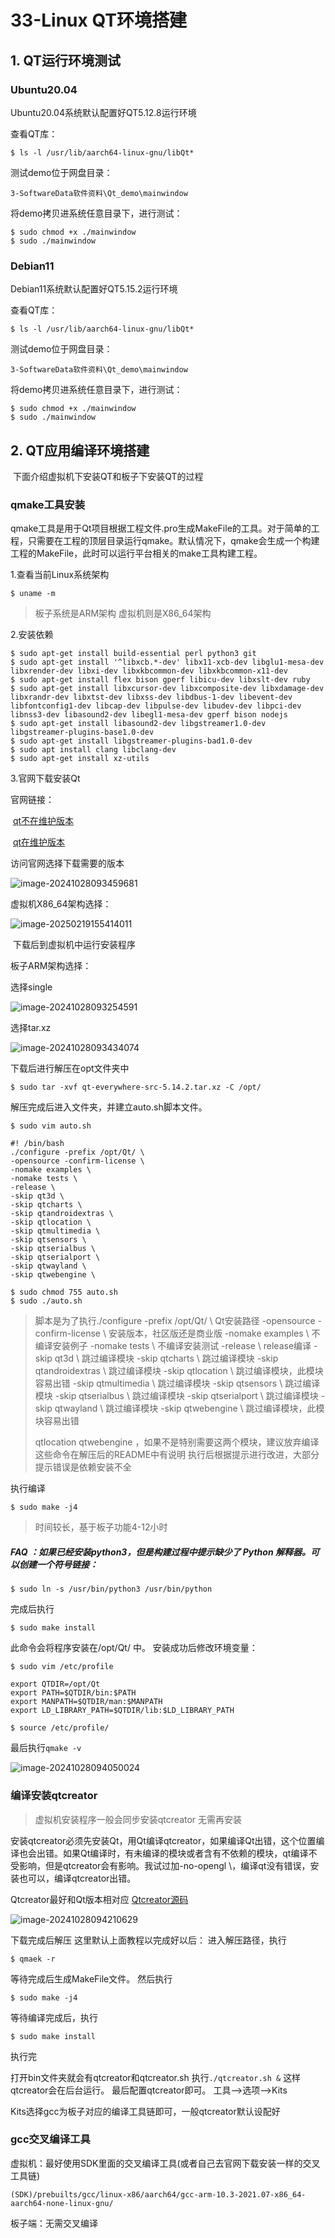 # 33-Linux QT环境搭建



## 1. QT运行环境测试

### Ubuntu20.04

Ubuntu20.04系统默认配置好QT5.12.8运行环境

查看QT库：

```shell
$ ls -l /usr/lib/aarch64-linux-gnu/libQt*
```

测试demo位于网盘目录：

```
3-SoftwareData软件资料\Qt_demo\mainwindow
```

将demo拷贝进系统任意目录下，进行测试：

```shell
$ sudo chmod +x ./mainwindow
$ sudo ./mainwindow
```



### Debian11

Debian11系统默认配置好QT5.15.2运行环境

查看QT库：

```shell
$ ls -l /usr/lib/aarch64-linux-gnu/libQt*
```

测试demo位于网盘目录：

```
3-SoftwareData软件资料\Qt_demo\mainwindow
```

将demo拷贝进系统任意目录下，进行测试：

```shell
$ sudo chmod +x ./mainwindow
$ sudo ./mainwindow
```



## 2. QT应用编译环境搭建

​	下面介绍虚拟机下安装QT和板子下安装QT的过程

### qmake工具安装

​	qmake工具是用于Qt项目根据工程文件.pro生成MakeFile的工具。对于简单的工程，只需要在工程的顶层目录运行qmake。默认情况下，qmake会生成一个构建工程的MakeFile，此时可以运行平台相关的make工具构建工程。



1.查看当前Linux系统架构 

```
$ uname -m 
```

> 板子系统是ARM架构 虚拟机则是X86_64架构



2.安装依赖

```
$ sudo apt-get install build-essential perl python3 git
$ sudo apt-get install '^libxcb.*-dev' libx11-xcb-dev libglu1-mesa-dev libxrender-dev libxi-dev libxkbcommon-dev libxkbcommon-x11-dev
$ sudo apt-get install flex bison gperf libicu-dev libxslt-dev ruby
$ sudo apt-get install libxcursor-dev libxcomposite-dev libxdamage-dev libxrandr-dev libxtst-dev libxss-dev libdbus-1-dev libevent-dev libfontconfig1-dev libcap-dev libpulse-dev libudev-dev libpci-dev libnss3-dev libasound2-dev libegl1-mesa-dev gperf bison nodejs
$ sudo apt-get install libasound2-dev libgstreamer1.0-dev libgstreamer-plugins-base1.0-dev 
$ sudo apt-get install libgstreamer-plugins-bad1.0-dev
$ sudo apt install clang libclang-dev
$ sudo apt-get install xz-utils
```

3.官网下载安装Qt

官网链接：

​	[qt不在维护版本](https://download.qt.io/new_archive/qt/) 

​	[qt在维护版本](https://download.qt.io/official_releases/qt/)

访问官网选择下载需要的版本

![image-20241028093459681](http://tanzhtanzh.oss-cn-shenzhen.aliyuncs.com/img/image-20241028093459681.png)

虚拟机X86_64架构选择：

![image-20250219155414011](http://tanzhtanzh.oss-cn-shenzhen.aliyuncs.com/img/image-20250219155414011.png)

​	下载后到虚拟机中运行安装程序

板子ARM架构选择：

选择single

![image-20241028093254591](http://tanzhtanzh.oss-cn-shenzhen.aliyuncs.com/img/image-20241028093254591.png)

选择tar.xz

![image-20241028093434074](http://tanzhtanzh.oss-cn-shenzhen.aliyuncs.com/img/image-20241028093434074.png)

下载后进行解压在opt文件夹中

```
$ sudo tar -xvf qt-everywhere-src-5.14.2.tar.xz -C /opt/
```

解压完成后进入文件夹，并建立auto.sh脚本文件。

```
$ sudo vim auto.sh
```

```
#! /bin/bash
./configure -prefix /opt/Qt/ \
-opensource -confirm-license \
-nomake examples \
-nomake tests \
-release \
-skip qt3d \
-skip qtcharts \
-skip qtandroidextras \
-skip qtlocation \
-skip qtmultimedia \
-skip qtsensors \
-skip qtserialbus \
-skip qtserialport \
-skip qtwayland \
-skip qtwebengine \

```

```
$ sudo chmod 755 auto.sh
$ sudo ./auto.sh
```

> 脚本是为了执行./configure
> -prefix /opt/Qt/ \ Qt安装路径
> -opensource -confirm-license \ 安装版本，社区版还是商业版
> -nomake examples \ 不编译安装例子
> -nomake tests \ 不编译安装测试
> -release \ release编译
> -skip qt3d \ 跳过编译模块
> -skip qtcharts \ 跳过编译模块
> -skip qtandroidextras \ 跳过编译模块
> -skip qtlocation \ 跳过编译模块，此模块容易出错
> -skip qtmultimedia \ 跳过编译模块
> -skip qtsensors \ 跳过编译模块
> -skip qtserialbus \ 跳过编译模块
> -skip qtserialport \ 跳过编译模块
> -skip qtwayland \ 跳过编译模块
> -skip qtwebengine \ 跳过编译模块，此模块容易出错
>
> qtlocation qtwebengine ，如果不是特别需要这两个模块，建议放弃编译
> 这些命令在解压后的README中有说明
> 执行后根据提示进行改进，大部分提示错误是依赖安装不全

执行编译

```
$ sudo make -j4
```

> 时间较长，基于板子功能4-12小时

##### FAQ ：如果已经安装python3，但是构建过程中提示缺少了 Python 解释器。可以创建一个符号链接：

```
$ sudo ln -s /usr/bin/python3 /usr/bin/python
```

完成后执行

```
$ sudo make install
```

此命令会将程序安装在/opt/Qt/ 中。
安装成功后修改环境变量：

```
$ sudo vim /etc/profile
```

```
export QTDIR=/opt/Qt
export PATH=$QTDIR/bin:$PATH
export MANPATH=$QTDIR/man:$MANPATH
export LD_LIBRARY_PATH=$QTDIR/lib:$LD_LIBRARY_PATH
```

```
$ source /etc/profile/
```

最后执行`qmake -v`

![image-20241028094050024](http://tanzhtanzh.oss-cn-shenzhen.aliyuncs.com/img/image-20241028094050024.png)

### 编译安装qtcreator

> 虚拟机安装程序一般会同步安装qtcreator 无需再安装 

安装qtcreator必须先安装Qt，用Qt编译qtcreator，如果编译Qt出错，这个位置编译也会出错。如果Qt编译时，有未编译的模块或者含有不依赖的模块，qt编译不受影响，但是qtcreator会有影响。我试过加-no-opengl \，编译qt没有错误，安装也可以，编译qtcreator出错。

Qtcreator最好和Qt版本相对应
[Qtcreator源码](https://download.qt.io/archive/qtcreator/)

![image-20241028094210629](http://tanzhtanzh.oss-cn-shenzhen.aliyuncs.com/img/image-20241028094210629.png)

下载完成后解压
这里默认上面教程以完成好以后：
进入解压路径，执行

```
$ qmaek -r
```

等待完成后生成MakeFile文件。
然后执行

```
$ sudo make -j4
```

等待编译完成后，执行

```
$ sudo make install
```

执行完

打开bin文件夹就会有qtcreator和qtcreator.sh
执行`./qtcreator.sh &`
这样qtcreator会在后台运行。
最后配置qtcreator即可。
工具—>选项—>Kits

Kits选择gcc为板子对应的编译工具链即可，一般qtcreator默认设配好

### gcc交叉编译工具

虚拟机：最好使用SDK里面的交叉编译工具(或者自己去官网下载安装一样的交叉工具链)

```
(SDK)/prebuilts/gcc/linux-x86/aarch64/gcc-arm-10.3-2021.07-x86_64-aarch64-none-linux-gnu/
```

板子端：无需交叉编译











